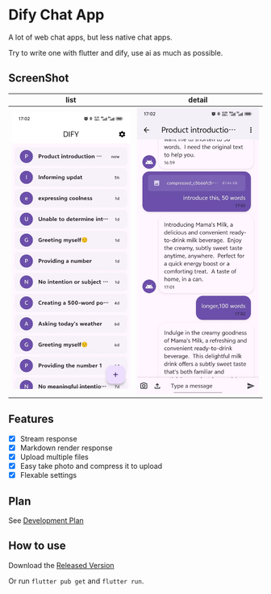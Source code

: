 # Dify Chat App

A lot of web chat apps, but less native chat apps.

Try to write one with flutter and dify, use ai as much as possible.

## ScreenShot

| list | detail |
| -- | -- |
| ![list](./screenshots/chat_list.jpg) | ![detail](./screenshots/chat_detail.jpg) |

## Features

- [x] Stream response
- [x] Markdown render response
- [x] Upload multiple files
- [x] Easy take photo and compress it to upload
- [x] Flexable settings

## Plan

See [Development Plan](https://github.com/users/hjlarry/projects/3/views/1)

## How to use

Download the [Released Version](https://github.com/hjlarry/dify-flutter/releases)

Or run `flutter pub get` and `flutter run`.